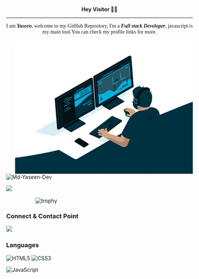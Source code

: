 <div align=center >
	<b>Hey Visitor </b> 🖐🏻
<hr>


<p style="font-family: 'Pacifico', cursive;" >I am <b><i>Yaseen</i></b>, welcome to my GitHub Repository, I'm a <b><i>Full stack Developer</i></b>, javascript is my main tool.You can check my profile links for more.</p>
</div>


<div align="center">
 <!-- <img height="300px" width="550" src="https://miro.medium.com/max/1600/0*C-cPP9D2MIyeexAT.gif" alt="cover" /> -->
</div>
<!-- <img align = "right" src="https://media.giphy.com/media/p4NLw3I4U0idi/giphy.gif" alt="Coder GIF" width="300" height="250">  -->


<img align = "right" src = "./img/giphy (1).gif">
<!-- <img src="https://komarev.com/ghpvc/?username=Md-Yaseen-Dev" alt="Md-Yaseen-Dev" /> -->

<p align="left"> <img src="https://komarev.com/ghpvc/?username=Md-Yaseen-Dev&label=Profile%20views&color=0e75b6&style=flat" alt="Md-Yaseen-Dev"  width="100" height="25"/> </p>
 
 <!-- ![](./img/giphy.gif) -->

 <!-- ![Github stats](https://github-readme-stats.vercel.app/api?username=Md-Yaseen-Dev&show_icons=true)  not working-->

<!-- ![Top Langs](https://github-readme-stats.vercel.app/api/top-langs/?username=Md-Yaseen-Dev&layout=compact&theme=white&langs_count=10) -->

<!-- ![](https://github-profile-summary-cards.vercel.app/api/cards/profile-details?username=Md-Yaseen-Dev)

  
![](https://github-profile-summary-cards.vercel.app/api/cards/repos-per-language?username=Md-Yaseen-Dev)
![](https://github-profile-summary-cards.vercel.app/api/cards/most-commit-language?username=Md-Yaseen-Dev)

![](https://github-profile-summary-cards.vercel.app/api/cards/stats?username=Md-Yaseen-Dev)
![](https://github-profile-summary-cards.vercel.app/api/cards/productive-time?username=Md-Yaseen-Dev) -->

![](https://github-readme-streak-stats.herokuapp.com/?user=Md-Yaseen-Dev)	


<p><span align="center">&nbsp;&nbsp;&nbsp;&nbsp;&nbsp;&nbsp;&nbsp;&nbsp;&nbsp;&nbsp;&nbsp;&nbsp;&nbsp;&nbsp;&nbsp;&nbsp;&nbsp;&nbsp;&nbsp;&nbsp;<img src="https://github-profile-trophy.vercel.app/?username=Md-Yaseen-Dev&amp;margin-w=15&amp;column=7&amp;row=3" alt="trophy" data-canonical-src="https://github-profile-trophy.vercel.app/?username=Md-Yaseen-Dev&amp;margin-w=15&amp;column=6&amp;row=3" style="max-width:100%;"></a></span></p>

### Connect & Contact Point  

[<img src="https://img.shields.io/badge/-LinkedIn-000000?style=social&logo=linkedin" />](https://www.linkedin.com/in/mohammad-yaseen-0a3175251/)  
### Languages 


![HTML5](https://img.shields.io/badge/-HTML5-E34F26?style=for-the-badge&logo=html5&logoColor=white)
![CSS3](https://img.shields.io/badge/-CSS3-254BDD?style=for-the-badge&logo=css3)
<!-- ![php](https://img.shields.io/badge/-php-purple?style=for-the-badge&logo=php&logoColor=white) -->
 ![JavaScript](https://img.shields.io/badge/-JavaScript-yellow?style=for-the-badge&logo=JavaScript&logoColor=ffffff)
